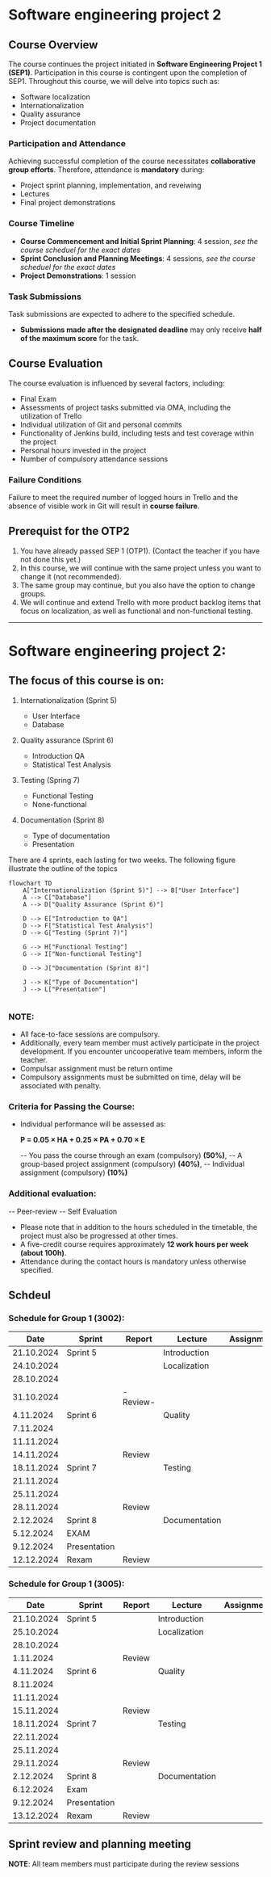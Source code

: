 
# Software engineering project 2

## Course Overview

The course continues the project initiated in **Software Engineering Project 1 (SEP1)**. Participation in this course is contingent upon the completion of SEP1. Throughout this course, we will delve into topics such as:

- Software localization
- Internationalization
- Quality assurance
- Project documentation

### Participation and Attendance

Achieving successful completion of the course necessitates **collaborative group efforts**. Therefore, attendance is **mandatory** during:

- Project sprint planning, implementation, and reveiwing
- Lectures
- Final project demonstrations

### Course Timeline

- **Course Commencement and Initial Sprint Planning**: 4 session,  *see the course scheduel for the exact dates*
- **Sprint Conclusion and Planning Meetings**: 4 sessions, *see the course scheduel for the exact dates*
- **Project Demonstrations**: 1 session

### Task Submissions

Task submissions are expected to adhere to the specified schedule. 
  - **Submissions made after the designated deadline** may only receive **half of the maximum score** for the task.

## Course Evaluation

The course evaluation is influenced by several factors, including:

- Final Exam
- Assessments of project tasks submitted via OMA, including the utilization of Trello
- Individual utilization of Git and personal commits
- Functionality of Jenkins build, including tests and test coverage within the project
- Personal hours invested in the project
- Number of compulsory attendance sessions

### Failure Conditions

Failure to meet the required number of logged hours in Trello and the absence of visible work in Git will result in **course failure**.


## Prerequist for the OTP2  
1. You have already passed SEP 1 (OTP1). (Contact the teacher if you have not done this yet.)
2. In this course, we will continue with the same project unless you want to change it (not recommended).
3. The same group may continue, but you also have the option to change groups.
4. We will continue and extend Trello with more product backlog items that focus on localization, as well as functional and non-functional testing.


---------------------------------------------------
# Software engineering project 2:

## The focus of this course is on:

  1. Internationalization (Sprint 5)
      - User Interface
      - Database
  2.  Quality assurance (Sprint 6)
      - Introduction QA
      - Statistical Test Analysis

  3. Testing (Spring 7)
       - Functional Testing
       - None-functional
  
  4. Documentation (Sprint 8)
       - Type of documentation
       - Presentation  

There are 4 sprints, each lasting for two weeks. The following figure illustrate the outline of the topics

```mermaid
flowchart TD
    A["Internationalization (Sprint 5)"] --> B["User Interface"]
    A --> C["Database"]
    A --> D["Quality Assurance (Sprint 6)"]

    D --> E["Introduction to QA"]
    D --> F["Statistical Test Analysis"]
    D --> G["Testing (Sprint 7)"]

    G --> H["Functional Testing"]
    G --> I["Non-functional Testing"]

    D --> J["Documentation (Sprint 8)"]

    J --> K["Type of Documentation"]
    J --> L["Presentation"]


```

### NOTE:
  - All face-to-face sessions are compulsory.
  - Additionally, every team member must actively participate in the project development. If you encounter uncooperative team members, inform the teacher.
  - Compulsar assignment must be return ontime
  - Compulsory assignments must be submitted on time, delay will be associated with penalty.
    

### Criteria for Passing the Course:

- Individual performance will be assessed as:

  **P = 0.05 × HA + 0.25 × PA + 0.70 × E**

  -- You pass the course through an exam (compulsory) **(50%)**,
  -- A group-based project assignment (compulsory) **(40%)**,
  -- Individual assignment (compulsory) **(10%)**

### Additional evaluation:

  -- Peer-review
  -- Self Evaluation

- Please note that in addition to the hours scheduled in the timetable, the project must also be progressed at other times.
- A five-credit course requires approximately **12 work hours per week (about 100h)**.
- Attendance during the contact hours is mandatory unless otherwise specified.


## Schdeul
### Schedule for Group 1 (3002):

| Date        | Sprint    | Report     | Lecture       | Assignments/Exam |
|-------------|-----------|------------|---------------|------------------|
| 21.10.2024  | Sprint 5  |            | Introduction  |                  |
| 24.10.2024  |           |            | Localization  |                  |
| 28.10.2024  |           |            |               |                  |
| 31.10.2024  |           | -Review-   |               |                  |
| 4.11.2024   | Sprint 6  |            | Quality       |                  |
| 7.11.2024   |           |            |               |                  |
| 11.11.2024  |           |            |               |                  |
| 14.11.2024  |           | Review     |               |                  |
| 18.11.2024  | Sprint 7  |            | Testing       |                  |
| 21.11.2024  |           |            |               |                  |
| 25.11.2024  |           |            |               |                  |
| 28.11.2024  |           | Review     |               |                  |
| 2.12.2024   | Sprint 8  |            | Documentation |                  |
| 5.12.2024   | EXAM      |            |               |                  |
| 9.12.2024   | Presentation     |            |               |                  |
| 12.12.2024  | Rexam | Review  |               |                  |

### Schedule for Group 1 (3005):

| Date        | Sprint    | Report     | Lecture       | Assignments/Exam |
|-------------|-----------|------------|---------------|------------------|
| 21.10.2024  | Sprint 5  |            | Introduction  |                  |
| 25.10.2024  |           |            | Localization  |                  |
| 28.10.2024  |           |            |               |                  |
| 1.11.2024   |           | Review     |               |                  |
| 4.11.2024   | Sprint 6  |            | Quality       |                  |
| 8.11.2024   |           |            |               |                  |
| 11.11.2024  |           |            |               |                  |
| 15.11.2024  |           | Review     |               |                  |
| 18.11.2024  | Sprint 7  |            | Testing       |                  |
| 22.11.2024  |           |            |               |                  |
| 25.11.2024  |           |            |               |                  |
| 29.11.2024  |           | Review     |               |                  |
| 2.12.2024   | Sprint 8  |            | Documentation |                  |
| 6.12.2024   |  Exam     |            |               |                  |
| 9.12.2024   | Presentation   |            |               |                  |
| 13.12.2024  | Rexam | Review  |               |                  |


## Sprint review  and planning meeting

**NOTE**: All team members must participate during the review sessions

